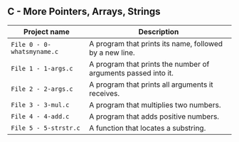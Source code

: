 ## C - More Pointers, Arrays, Strings

| Project name | Description |
| ------------ | ----------- |
| `File 0 - 0-whatsmyname.c` | A program that prints its name, followed by a new line. |
| `File 1 - 1-args.c` | A program that prints the number of arguments passed into it. |
| `File 2 - 2-args.c` | A program that prints all arguments it receives. |
| `File 3 - 3-mul.c` | A program that multiplies two numbers. |
| `File 4 - 4-add.c` | A program that adds positive numbers. |
| `File 5 - 5-strstr.c` | A function that locates a substring. |
